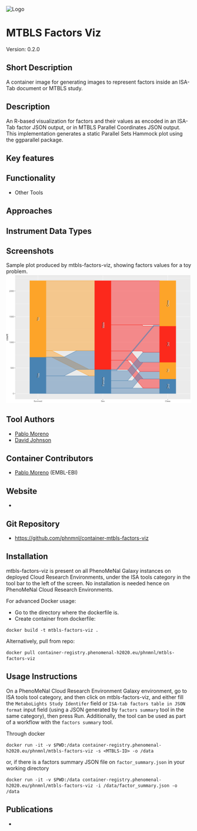![Logo](logo.png)

# MTBLS Factors Viz 
Version: 0.2.0 

## Short Description

A container image for generating images to represent factors inside an ISA-Tab document or MTBLS study. 

## Description

An R-based visualization for factors and their values as encoded in an ISA-Tab factor JSON output, or in MTBLS Parallel Coordinates JSON output. This implementation generates a static Parallel Sets Hammock plot using the ggparallel package.

## Key features

## Functionality

- Other Tools

## Approaches
  
## Instrument Data Types

## Screenshots

Sample plot produced by mtbls-factors-viz, showing factors values for a toy problem.
![screenshot](screenshots/s1.png)

## Tool Authors

- [Pablo Moreno](https://github.com/pcm32)
- [David Johnson]()

## Container Contributors

- [Pablo Moreno](https://github.com/pcm32) (EMBL-EBI)

## Website

- 

## Git Repository

- https://github.com/phnmnl/container-mtbls-factors-viz

## Installation 

mtbls-factors-viz is present on all PhenoMeNal Galaxy instances on deployed Cloud Research Environments, under the ISA tools category in the tool bar to the left of the screen. No installation is needed hence on PhenoMeNal Cloud Research Environments.

For advanced Docker usage:

- Go to the directory where the dockerfile is.
- Create container from dockerfile:

```
docker build -t mtbls-factors-viz .
```

Alternatively, pull from repo:

```
docker pull container-registry.phenomenal-h2020.eu/phnmnl/mtbls-factors-viz
```
## Usage Instructions

On a PhenoMeNal Cloud Research Environment Galaxy environment, go to ISA tools tool category, and then click on mtbls-factors-viz, and either fill the `MetaboLights Study Identifer` field or `ISA-tab factors table in JSON format` input field (using a JSON generated by `factors summary` tool in the same category), then press Run. Additionally, the tool can be used as part of a workflow with the `factors summary` tool. 

Through docker

```
docker run -it -v $PWD:/data container-registry.phenomenal-h2020.eu/phnmnl/mtbls-factors-viz -s <MTBLS-ID> -o /data
```

or, if there is a factors summary JSON file on `factor_summary.json` in your working directory

```
docker run -it -v $PWD:/data container-registry.phenomenal-h2020.eu/phnmnl/mtbls-factors-viz -i /data/factor_summary.json -o /data
```


## Publications

- 
